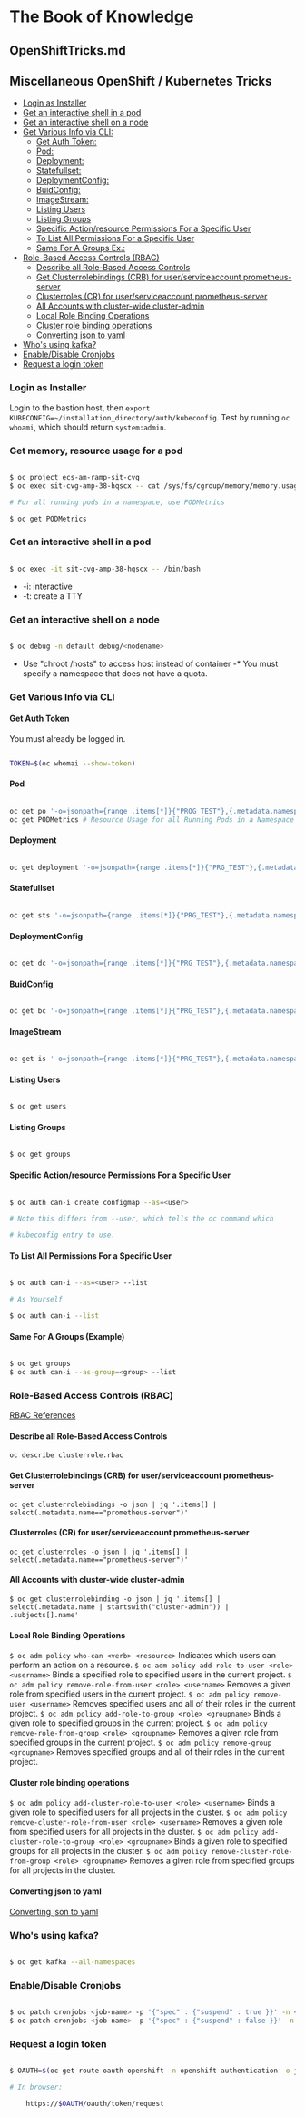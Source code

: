 # The Book of Knowledge

<!-- TOC --><a name="openshifttricksmd"></a>

## OpenShiftTricks.md

<!-- TOC --><a name="miscellaneous-openshift-kubernetes-tricks"></a>

## Miscellaneous OpenShift / Kubernetes Tricks

<!-- TOC start -->

- [Login as Installer](#login-as-installer)
- [Get an interactive shell in a pod](#get-an-interactive-shell-in-a-pod)
- [Get an interactive shell on a node](#get-an-interactive-shell-on-a-node)
- [Get Various Info via CLI:](#get-various-info-via-cli)
  - [Get Auth Token:](#get-auth-token)
  - [Pod:](#pod)
  - [Deployment:](#deployment)
  - [Statefullset:](#statefullset)
  - [DeploymentConfig:](#deploymentconfig)
  - [BuidConfig:](#buidconfig)
  - [ImageStream:](#imagestream)
  - [Listing Users](#listing-users)
  - [Listing Groups](#listing-groups)
  - [Specific Action/resource Permissions For a Specific User](#specific-actionresource-permissions-for-a-specific-user)
  - [To List All Permissions For a Specific User](#to-list-all-permissions-for-a-specific-user)
  - [Same For A Groups Ex.:](#same-for-a-groups-ex)
- [Role-Based Access Controls (RBAC)](#role-based-access-controls-rbac)
  - [Describe all Role-Based Access Controls](#describe-all-role-based-access-controls)
  - [Get Clusterrolebindings (CRB) for user/serviceaccount prometheus-server](#get-clusterrolebindings-crb-for-userserviceaccount-prometheus-server)
  - [Clusterroles (CR) for user/serviceaccount prometheus-server](#clusterroles-cr-for-userserviceaccount-prometheus-server)
  - [All Accounts with cluster-wide cluster-admin](#all-accounts-with-cluster-wide-cluster-admin)
  - [Local Role Binding Operations](#local-role-binding-operations)
  - [Cluster role binding operations](#cluster-role-binding-operations)
  - [Converting json to yaml](#converting-json-to-yaml)
- [Who's using kafka?](#whos-using-kafka)
- [Enable/Disable Cronjobs](#enabledisable-cronjobs)
- [Request a login token](#request-a-login-token)

<!-- TOC end -->
<!-- TOC --><a name="login-as-installer"></a>

### Login as Installer

Login to the bastion host, then `export KUBECONFIG=~/installation_directory/auth/kubeconfig`.
Test by running `oc whoami`, which should return `system:admin`.
<!-- TOC --><a name="get-memory-resource-usage-for-a-pod"></a>

### Get memory, resource usage for a pod

``` bash

$ oc project ecs-am-ramp-sit-cvg
$ oc exec sit-cvg-amp-38-hqscx -- cat /sys/fs/cgroup/memory/memory.usage_in_bytes

# For all running pods in a namespace, use PODMetrics

$ oc get PODMetrics

```

<!-- TOC --><a name="get-an-interactive-shell-in-a-pod"></a>

### Get an interactive shell in a pod

``` bash

$ oc exec -it sit-cvg-amp-38-hqscx -- /bin/bash

```

- \-i: interactive
- \-t: create a TTY

<!-- TOC --><a name="get-an-interactive-shell-on-a-node"></a>

### Get an interactive shell on a node

``` bash

$ oc debug -n default debug/<nodename>

```

- Use "chroot /hosts" to access host instead of container
-* You must specify a namespace that does not have a quota.

<!-- TOC --><a name="get-various-info-via-cli"></a>

### Get Various Info via CLI

<!-- TOC --><a name="get-auth-token"></a>

#### Get Auth Token

You must already be logged in.

``` bash

TOKEN=$(oc whomai --show-token)

```

<!-- TOC --><a name="pod"></a>

#### Pod

``` bash

oc get po '-o=jsonpath={range .items[*]}{"PROG_TEST"},{.metadata.namespace}{","}{.metadata.name}{","}{.spec.containers[].image}{"\n"}' -A |grep redhat
oc get PODMetrics # Resource Usage for all Running Pods in a Namespace

```

<!-- TOC --><a name="deployment"></a>

#### Deployment

``` bash

oc get deployment '-o=jsonpath={range .items[*]}{"PRG_TEST"},{.metadata.namespace}{","}{.spec.template.spec.containers[].name}{","}{.spec.template.spec.containers[].image}{"\n"}' -A|grep redhat

```

<!-- TOC --><a name="statefullset"></a>

#### Statefullset

``` bash

oc get sts '-o=jsonpath={range .items[*]}{"PRG_TEST"},{.metadata.namespace}{","}{.spec.template.spec.containers[].name}{","}{.spec.template.spec.containers[].image}{"\n"}' -A|grep redhat

```

<!-- TOC --><a name="deploymentconfig"></a>

#### DeploymentConfig

``` bash

oc get dc '-o=jsonpath={range .items[*]}{"PRG_TEST"},{.metadata.namespace}{","}{.spec.template.spec.containers[].name}{","}{.spec.template.spec.containers[].image}{"\n"}' -A|grep redhat

```

<!-- TOC --><a name="buidconfig"></a>

#### BuidConfig

``` bash

oc get bc '-o=jsonpath={range .items[*]}{"PRG_TEST"},{.metadata.namespace}{","}{.metadata.name}{","}{.spec.triggers[].imageChange.lastTriggeredImageID}{"\n"}{end}' -A|grep redhat

```

<!-- TOC --><a name="imagestream"></a>

#### ImageStream

``` bash

oc get is '-o=jsonpath={range .items[*]}{"PRG_TEST"},{.metadata.namespace}{","}{.metadata.name}{","}{.spec.tags[].from.name}{"\n"}{end}' -A|grep redhat

```

<!-- TOC --><a name="listing-users"></a>

#### Listing Users

``` bash

$ oc get users

```

<!-- TOC --><a name="listing-groups"></a>

#### Listing Groups

``` bash

$ oc get groups

```

<!-- TOC --><a name="specific-actionresource-permissions-for-a-specific-user"></a>

#### Specific Action/resource Permissions For a Specific User

``` bash

$ oc auth can-i create configmap --as=<user>

# Note this differs from --user, which tells the oc command which

# kubeconfig entry to use.

```

<!-- TOC --><a name="to-list-all-permissions-for-a-specific-user"></a>

#### To List All Permissions For a Specific User

``` bash

$ oc auth can-i --as=<user> --list

# As Yourself

$ oc auth can-i --list

```

<!-- TOC --><a name="same-for-a-groups-ex"></a>

#### Same For A Groups (Example)

``` bash

$ oc get groups
$ oc auth can-i --as-group=<group> --list

```

<!-- TOC --><a name="role-based-access-controls-rbac"></a>

### Role-Based Access Controls (RBAC)

[RBAC References](https://docs.openshift.com/container-platform/4.9/authentication/using-rbac.html)
<!-- TOC --><a name="describe-all-role-based-access-controls"></a>

#### Describe all Role-Based Access Controls

` oc describe clusterrole.rbac `
<!-- TOC --><a name="get-clusterrolebindings-crb-for-userserviceaccount-prometheus-server"></a>

#### Get Clusterrolebindings (CRB) for user/serviceaccount prometheus-server

` oc get clusterrolebindings -o json | jq '.items[] | select(.metadata.name=="prometheus-server")' `
<!-- TOC --><a name="clusterroles-cr-for-userserviceaccount-prometheus-server"></a>

#### Clusterroles (CR) for user/serviceaccount prometheus-server

` oc get clusterroles -o json | jq '.items[] | select(.metadata.name=="prometheus-server")' `
<!-- TOC --><a name="all-accounts-with-cluster-wide-cluster-admin"></a>

#### All Accounts with cluster-wide cluster-admin

`$ oc get clusterrolebinding -o json | jq '.items[] | select(.metadata.name | startswith("cluster-admin")) | .subjects[].name'`
<!-- TOC --><a name="local-role-binding-operations"></a>

#### Local Role Binding Operations

`$ oc adm policy who-can <verb> <resource>` Indicates which users can perform an action on a resource.
`$ oc adm policy add-role-to-user <role> <username>` Binds a specified role to specified users in the current project.
`$ oc adm policy remove-role-from-user <role> <username>` Removes a given role from specified users in the current project.
`$ oc adm policy remove-user <username>` Removes specified users and all of their roles in the current project.
`$ oc adm policy add-role-to-group <role> <groupname>` Binds a given role to specified groups in the current project.
`$ oc adm policy remove-role-from-group <role> <groupname>` Removes a given role from specified groups in the current project.
`$ oc adm policy remove-group <groupname>` Removes specified groups and all of their roles in the current project.
<!-- TOC --><a name="cluster-role-binding-operations"></a>

#### Cluster role binding operations

`$ oc adm policy add-cluster-role-to-user <role> <username>` Binds a given role to specified users for all projects in the cluster.
`$ oc adm policy remove-cluster-role-from-user <role> <username>` Removes a given role from specified users for all projects in the cluster.
`$ oc adm policy add-cluster-role-to-group <role> <groupname>` Binds a given role to specified groups for all projects in the cluster.
`$ oc adm policy remove-cluster-role-from-group <role> <groupname>` Removes a given role from specified groups for all projects in the cluster.
<!-- TOC --><a name="converting-json-to-yaml"></a>

#### Converting json to yaml

[Converting json to yaml](./JSON.md)
<!-- TOC --><a name="whos-using-kafka"></a>

### Who's using kafka?

``` bash

$ oc get kafka --all-namespaces

```

<!-- TOC --><a name="enabledisable-cronjobs"></a>

### Enable/Disable Cronjobs

``` bash

$ oc patch cronjobs <job-name> -p '{"spec" : {"suspend" : true }}' -n <namespace>
$ oc patch cronjobs <job-name> -p '{"spec" : {"suspend" : false }}' -n <namespace>

```

<!-- TOC --><a name="request-a-login-token"></a>

### Request a login token

``` bash

$ OAUTH=$(oc get route oauth-openshift -n openshift-authentication -o json | jq .spec.host)

# In browser:

    https://$OAUTH/oauth/token/request

```

[//]: # ( vim: set ai et nu sts=4 sw=4 ts=4 tw=78 filetype=markdown :)
